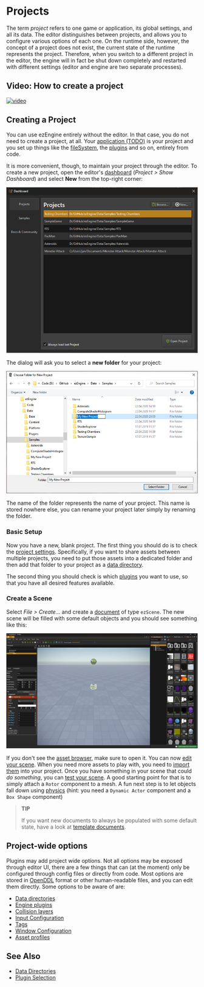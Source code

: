 # Projects

The term *project* refers to one game or application, its global settings, and all its data. The editor distinguishes between projects, and allows you to configure various options of each one. On the runtime side, however, the concept of a project does not exist, the current state of the runtime represents the project. Therefore, when you switch to a different project in the editor, the engine will in fact be shut down completely and restarted with different settings (editor and engine are two separate processes).

## Video: How to create a project

[![video](https://img.youtube.com/vi/5wskaNSRbzE/0.jpg)](https://www.youtube.com/watch?v=5wskaNSRbzE)

## Creating a Project

You can use ezEngine entirely without the editor. In that case, you do not need to create a project, at all. Your [application (TODO)](../runtime/application/application.md) is your project and you set up things like the [fileSystem](../runtime/filesystem.md), the [plugins](../custom-code/cpp/engine-plugins.md) and so on, entirely from code.

It is more convenient, though, to maintain your project through the editor. To create a new project, open the editor's [dashboard](../editor/dashboard.md) (*Project > Show Dashboard*) and select **New** from the top-right corner:

![Dashboard](../editor/media/dashboard-projects.png)

The dialog will ask you to select a **new folder** for your project:

![Create a Project](media/editor-create-project.png)

The name of the folder represents the name of your project. This name is stored nowhere else, you can rename your project later simply by renaming the folder.

### Basic Setup

Now you have a new, blank project. The first thing you should do is to check the [project settings](project-settings.md). Specifically, if you want to share assets between multiple projects, you need to put those assets into a dedicated folder and then add that folder to your project as a [data directory](data-directories.md).

The second thing you should check is which [plugins](plugin-selection.md) you want to use, so that you have all desired features available.

### Create a Scene

Select *File > Create...* and create a [document](../editor/editor-documents.md) of type `ezScene`. The new scene will be filled with some default objects and you should see something like this:

![New Scene](media/new-project-scene.jpg)

If you don't see the [asset browser](../assets/asset-browser.md), make sure to open it. You can now [edit your scene](../scenes/scene-editing.md). When you need more assets to play with, you need to [import them](../assets/import-assets.md) into your project. Once you have something in your scene that could *do something*, you can [test your scene](../editor/run-scene.md). A good starting point for that is to simply attach a `Rotor` component to a mesh. A fun next step is to let objects fall down using [physics](../physics/jolt/jolt-overview.md) (hint: you need a `Dynamic Actor` component and a `Box Shape` component)

> **TIP**
>
> If you want new documents to always be populated with some default state, have a look at [template documents](../editor/editor-template-documents.md).

## Project-wide options

Plugins may add project wide options. Not all options may be exposed through editor UI, there are a few things that can (at the moment) only be configured through config files or directly from code. Most options are stored in [OpenDDL](https://openddl.org/) format or other human-readable files, and you can edit them directly. Some options to be aware of are:

* [Data directories](data-directories.md)
* [Engine plugins](../custom-code/cpp/engine-plugins.md)
* [Collision layers](../physics/jolt/collision-shapes/jolt-collision-layers.md)
* [Input Configuration](project-settings.md#input-configuration)
* [Tags](tags.md)
* [Window Configuration](project-settings.md#window-configuration)
* [Asset profiles](../assets/asset-profiles.md)

## See Also

* [Data Directories](data-directories.md)
* [Plugin Selection](plugin-selection.md)

